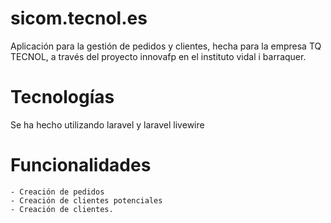# sicom.tecnol.es
Aplicación para la gestión de pedidos y clientes, hecha para la empresa TQ TECNOL, a través del proyecto innovafp en el instituto vidal i barraquer.

# Tecnologías
Se ha hecho utilizando laravel y laravel livewire

# Funcionalidades
    - Creación de pedidos
    - Creación de clientes potenciales
    - Creación de clientes.

